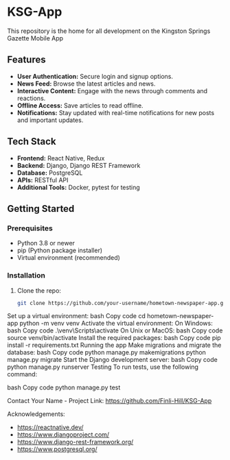 # KSG-App
This repository is the home for all development on the Kingston Springs Gazette Mobile App
## Features
- **User Authentication:** Secure login and signup options.
- **News Feed:** Browse the latest articles and news.
- **Interactive Content:** Engage with the news through comments and reactions.
- **Offline Access:** Save articles to read offline.
- **Notifications:** Stay updated with real-time notifications for new posts and important updates.

## Tech Stack
- **Frontend:** React Native, Redux
- **Backend:** Django, Django REST Framework
- **Database:** PostgreSQL
- **APIs:** RESTful API
- **Additional Tools:** Docker, pytest for testing

## Getting Started

### Prerequisites
- Python 3.8 or newer
- pip (Python package installer)
- Virtual environment (recommended)

### Installation
1. Clone the repo:
   ```bash
   git clone https://github.com/your-username/hometown-newspaper-app.git
Set up a virtual environment:
bash
Copy code
cd hometown-newspaper-app
python -m venv venv
Activate the virtual environment:
On Windows:
bash
Copy code
.\venv\Scripts\activate
On Unix or MacOS:
bash
Copy code
source venv/bin/activate
Install the required packages:
bash
Copy code
pip install -r requirements.txt
Running the app
Make migrations and migrate the database:
bash
Copy code
python manage.py makemigrations
python manage.py migrate
Start the Django development server:
bash
Copy code
python manage.py runserver
Testing
To run tests, use the following command:

bash
Copy code
python manage.py test

Contact
Your Name - 
Project Link: https://github.com/Finli-Hill/KSG-App

Acknowledgements:
- https://reactnative.dev/
- https://www.djangoproject.com/
- https://www.django-rest-framework.org/
- https://www.postgresql.org/
